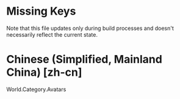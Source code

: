 # Missing Keys
Note that this file updates only during build processes and doesn't necessarily reflect the current state.

# Chinese (Simplified, Mainland China) [zh-cn]
World.Category.Avatars  

